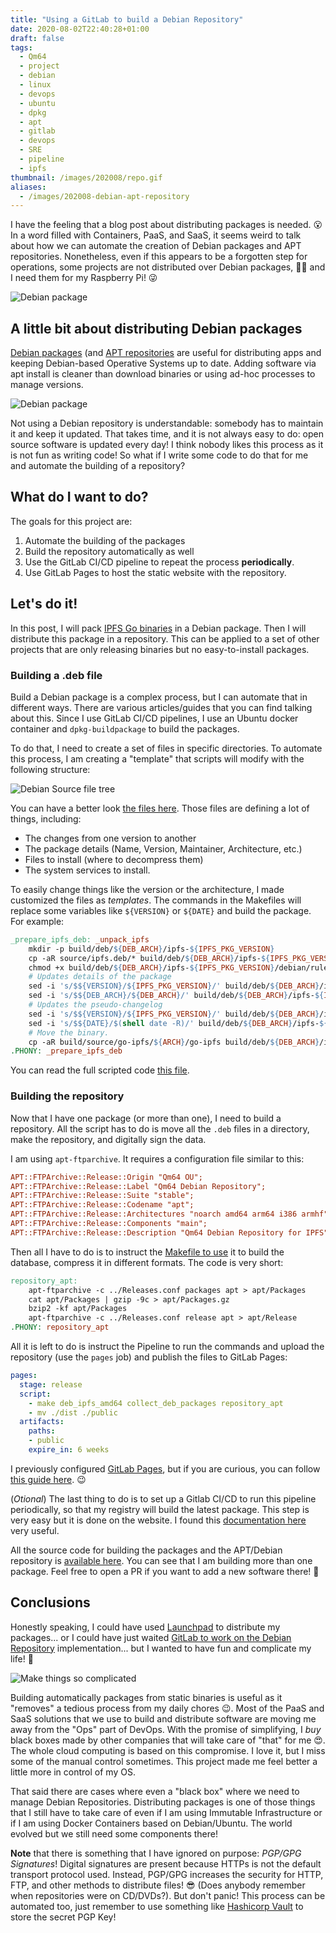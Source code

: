 ```yaml
---
title: "Using a GitLab to build a Debian Repository"
date: 2020-08-02T22:40:28+01:00
draft: false
tags:
  - Qm64
  - project
  - debian
  - linux
  - devops
  - ubuntu
  - dpkg
  - apt
  - gitlab
  - devops
  - SRE
  - pipeline
  - ipfs
thumbnail: /images/202008/repo.gif
aliases:
  - /images/202008-debian-apt-repository
---
```


I have the feeling that a blog post about distributing packages is needed. 😮
In a word filled with Containers, PaaS, and SaaS, it seems weird to talk
about how we can automate the creation of Debian packages and APT repositories.
Nonetheless, even if this appears to be a forgotten step for operations, some
projects are not distributed over Debian packages, 👷‍♂️ and I need them for my
Raspberry Pi! 😜 
<!--more-->

![Debian package](/images/202008/debian-pkg-icon.png#smallSquare#noborder)

## A little bit about distributing Debian packages

[Debian packages](https://en.wikipedia.org/wiki/Deb_%28file_format%29)
(and [APT repositories](https://en.wikipedia.org/wiki/APT_(software)) are useful
for distributing apps and keeping Debian-based Operative Systems up to date.
Adding software via apt install is cleaner than download binaries or using ad-hoc
processes to manage versions.

![Debian package](/images/202008/repo.gif#center)

Not using a Debian repository is understandable: somebody has to maintain it and
keep it updated. That takes time, and it is not always easy to do: open source
software is updated every day! I think nobody likes this process as it is not
fun as writing code! So what if I write some code to do that for me and automate
the building of a repository?

## What do I want to do?
The goals for this project are:

1. Automate the building of the packages
2. Build the repository automatically as well
3. Use the GitLab CI/CD pipeline to repeat the process **periodically**.
4. Use GitLab Pages to host the static website with the repository.

## Let's do it!

In this post,  I will pack [IPFS Go binaries](https://dist.ipfs.io/#go-ipfs) in
a Debian package. Then  I will distribute this package in a repository.
This can be applied to a set of other projects that are only releasing binaries
but no easy-to-install packages.

### Building a .deb file
Build a Debian package is a complex process, but I can automate that in
different ways. There are various articles/guides that you can find talking
about this. Since I use GitLab CI/CD pipelines, I use an Ubuntu docker container
and `dpkg-buildpackage` to build the packages.

To do that, I need to create a set of files in specific directories. To automate
this process, I am creating a "template" that scripts will modify with the
following structure:

![Debian Source file tree](/images/202008/source-tree.png#bigSquare#noborder)

You can have a better look [the files here](https://gitlab.com/Qm64/apt/-/tree/master/source).
Those files are defining a lot of things, including:

- The changes from one version to another
- The package details (Name, Version, Maintainer, Architecture, etc.)
- Files to install (where to decompress them)
- The system services to install.

To easily change things like the version or the architecture, I made customized
the files as _templates_. The commands in the Makefiles will replace some
variables like `${VERSION}` or `${DATE}` and build the package. For
example:

```makefile
_prepare_ipfs_deb: _unpack_ipfs
	mkdir -p build/deb/${DEB_ARCH}/ipfs-${IPFS_PKG_VERSION}
	cp -aR source/ipfs.deb/* build/deb/${DEB_ARCH}/ipfs-${IPFS_PKG_VERSION}/
	chmod +x build/deb/${DEB_ARCH}/ipfs-${IPFS_PKG_VERSION}/debian/rules
	# Updates details of the package
	sed -i 's/$${VERSION}/${IPFS_PKG_VERSION}/' build/deb/${DEB_ARCH}/ipfs-${IPFS_PKG_VERSION}/debian/control
	sed -i 's/$${DEB_ARCH}/${DEB_ARCH}/' build/deb/${DEB_ARCH}/ipfs-${IPFS_PKG_VERSION}/debian/control
	# Updates the pseudo-changelog
	sed -i 's/$${VERSION}/${IPFS_PKG_VERSION}/' build/deb/${DEB_ARCH}/ipfs-${IPFS_PKG_VERSION}/debian/changelog
	sed -i 's/$${DATE}/$(shell date -R)/' build/deb/${DEB_ARCH}/ipfs-${IPFS_PKG_VERSION}/debian/changelog
	# Move the binary.
	cp -aR build/source/go-ipfs/${ARCH}/go-ipfs build/deb/${DEB_ARCH}/ipfs-${IPFS_PKG_VERSION}/
.PHONY: _prepare_ipfs_deb
```

You can read the full scripted code [this file](https://gitlab.com/Qm64/apt/-/blob/master/makefiles/ipfs.mk).

### Building the repository
Now that I have one package (or more than one), I need to build a repository.
All the script has to do is move all the `.deb` files in a directory, make the
repository, and digitally sign the data.

I am using `apt-ftparchive`. It requires a configuration file similar to this:

```ini
APT::FTPArchive::Release::Origin "Qm64 OU";
APT::FTPArchive::Release::Label "Qm64 Debian Repository";
APT::FTPArchive::Release::Suite "stable";
APT::FTPArchive::Release::Codename "apt";
APT::FTPArchive::Release::Architectures "noarch amd64 arm64 i386 armhf";
APT::FTPArchive::Release::Components "main";
APT::FTPArchive::Release::Description "Qm64 Debian Repository for IPFS";
```

Then all I have to do is to instruct the [Makefile to use](https://gitlab.com/Qm64/apt/-/blob/master/makefiles/apt_repository.mk)
it to build the database, compress it in different formats. The code is very
short:

```makefile
repository_apt:
	apt-ftparchive -c ../Releases.conf packages apt > apt/Packages
	cat apt/Packages | gzip -9c > apt/Packages.gz
	bzip2 -kf apt/Packages
	apt-ftparchive -c ../Releases.conf release apt > apt/Release
.PHONY: repository_apt
```

All it is left to do is instruct the Pipeline to run the commands and upload
the repository (use the `pages` job) and publish the files to GitLab Pages:

```yaml
pages:
  stage: release
  script:
    - make deb_ipfs_amd64 collect_deb_packages repository_apt
    - mv ./dist ./public
  artifacts:
    paths:
    - public
    expire_in: 6 weeks
```

I previously configured [GitLab Pages](https://docs.gitlab.com/ee/user/project/pages/),
but if you are curious, you can follow [this guide here](https://about.gitlab.com/stages-devops-lifecycle/pages/). 😉

(_Otional_) The last thing to do is to set up a Gitlab CI/CD to run this
pipeline periodically, so that my registry will build the latest package. This
step is very easy but it is done on the website. I found this
[documentation here](https://gitlab.com/help/ci/pipelines/schedules) very useful.

All the source code for building the packages and the APT/Debian repository is
[available here](https://gitlab.com/Qm64/apt).
You can see that I am building more than one package. Feel free to open a PR if
you want to add a new software there! 🥰

## Conclusions
Honestly speaking, I could have used [Launchpad](https://launchpad.net) to
distribute my packages... or I could have just waited
[GitLab to work on the Debian Repository](https://gitlab.com/gitlab-org/gitlab/-/issues/5835)
implementation... but I wanted to have fun and complicate my life! 🤪

![Make things so complicated](/images/202008/make-things-complicated.gif)

Building automatically packages from static binaries is useful as it "removes"
a tedious process from my daily chores 😉. Most of the PaaS and SaaS solutions
that we use to build and distribute software are moving me away from the "Ops"
part of DevOps. With the promise of simplifying, I _buy_ black boxes made by
other companies that will take care of "that" for me 😍. The whole cloud computing
is based on this compromise. I love it, but I miss some of the manual control 
sometimes. This project made me feel better a little more in control of my OS.

That said there are cases where even a "black box" where we need to manage Debian
Repositories. Distributing packages is one of those things that I still have to
take care of even if I am using Immutable Infrastructure or if I am using Docker
Containers based on Debian/Ubuntu. The world evolved but we still need some 
components there!

**Note** that there is something that I have ignored on purpose: *PGP/GPG Signatures*!
Digital signatures are present because HTTPs is not the default transport 
protocol used. Instead, PGP/GPG increases the security for HTTP, FTP, and other 
methods to distribute files! 😎 (Does anybody remember when repositories were on
CD/DVDs?). But don't panic! This process can be automated too, just remember
to use something like [Hashicorp Vault](https://qm64.tech/images/202003-immutable-infrastructure-vault/) 
to store the secret PGP Key!
